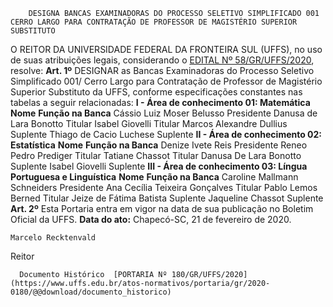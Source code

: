         DESIGNA BANCAS EXAMINADORAS DO PROCESSO SELETIVO SIMPLIFICADO 001 CERRO LARGO PARA CONTRATAÇÃO DE PROFESSOR DE MAGISTÉRIO SUPERIOR SUBSTITUTO  

 O REITOR DA UNIVERSIDADE FEDERAL DA FRONTEIRA SUL (UFFS), no uso de suas atribuições legais, considerando o [EDITAL Nº 58/GR/UFFS/2020](https://www.uffs.edu.br/atos-normativos/edital/gr/2020-0058), resolve:   **Art. 1º**  DESIGNAR as Bancas Examinadoras do Processo Seletivo Simplificado 001/ Cerro Largo para Contratação de Professor de Magistério Superior Substituto da UFFS, conforme especificações constantes nas tabelas a seguir relacionadas: **I - Área de conhecimento 01: Matemática**     **Nome**   **Função na Banca**     Cássio Luiz Moser Belusso   Presidente     Danusa de Lara Bonotto   Titular     Isabel Giovelli   Titular     Marcos Alexandre Dullius   Suplente     Thiago de Cacio Luchese   Suplente       **II - Área de conhecimento 02: Estatística**     **Nome**   **Função na Banca**     Denize Ivete Reis   Presidente     Reneo Pedro Prediger   Titular     Tatiane Chassot   Titular     Danusa De Lara Bonotto   Suplente     Isabel Giovelli   Suplente      **III - Área de conhecimento 03: Língua Portuguesa e Linguística**      **Nome**   **Função na Banca**     Caroline Mallmann Schneiders   Presidente     Ana Cecília Teixeira Gonçalves   Titular     Pablo Lemos Berned   Titular     Jeize de Fátima Batista   Suplente     Jaqueline Chassot   Suplente       **Art. 2º**  Esta Portaria entra em vigor na data de sua publicação no Boletim Oficial da UFFS.        **Data do ato:** Chapecó-SC, 21 de fevereiro de 2020.   
 

    Marcelo Recktenvald   
 Reitor 

      Documento Histórico  [PORTARIA Nº 180/GR/UFFS/2020](https://www.uffs.edu.br/atos-normativos/portaria/gr/2020-0180/@@download/documento_historico)     
      
